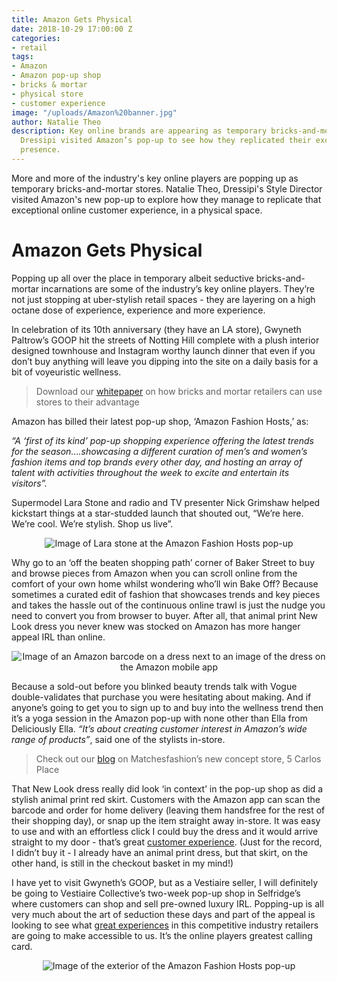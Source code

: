 ```yaml
---
title: Amazon Gets Physical
date: 2018-10-29 17:00:00 Z
categories:
- retail
tags:
- Amazon
- Amazon pop-up shop
- bricks & mortar
- physical store
- customer experience
image: "/uploads/Amazon%20banner.jpg"
author: Natalie Theo
description: Key online brands are appearing as temporary bricks-and-mortar stores.
  Dressipi visited Amazon’s pop-up to see how they replicated their exceptional online
  presence.
---
```


More and more of the industry's key online players are popping up as temporary bricks-and-mortar stores. Natalie Theo, Dressipi's Style Director visited Amazon's new pop-up to explore how they manage to replicate that exceptional online customer experience, in a physical space.

# Amazon Gets Physical

Popping up all over the place in temporary albeit seductive bricks-and-mortar incarnations are some of the industry’s key online players. They’re not just stopping at uber-stylish retail spaces - they are layering on a high octane dose of experience, experience and more experience.

In celebration of its 10th anniversary (they have an LA store), Gwyneth Paltrow’s GOOP hit the streets of Notting Hill complete with a plush interior designed townhouse and Instagram worthy launch dinner that even if you don’t buy anything will leave you dipping into the site on a daily basis for a bit of voyeuristic wellness.  

> Download our [whitepaper](https://dressipi.com/downloads/how-dressipi-can-help-retailers-transform-their-biggest-asset-whitepaper/) on how bricks and mortar retailers can use stores to their advantage

Amazon has billed their latest pop-up shop, ‘Amazon Fashion Hosts,’ as:

*“A ‘first of its kind’ pop-up shopping experience offering the latest trends for the season….showcasing a different curation of men’s and women’s fashion items and top brands every other day, and hosting an array of talent with activities throughout the week to excite and entertain its visitors”.*

Supermodel Lara Stone and radio and TV presenter Nick Grimshaw helped kickstart things at a star-studded launch that shouted out, “We’re here. We’re cool. We’re stylish. Shop us live”.

<p style="text-align:center"><img style="margin-left: 0px" alt="Image of Lara stone at the Amazon Fashion Hosts pop-up" src="/uploads/amazon-lara-and-clothes.jpeg"/></p>

Why go to an ‘off the beaten shopping path’ corner of Baker Street to buy and browse pieces from Amazon when you can scroll online from the comfort of your own home whilst wondering who’ll win Bake Off? Because sometimes a curated edit of fashion that showcases trends and key pieces and takes the hassle out of the continuous online trawl is just the nudge you need to convert you from browser to buyer. After all, that animal print New Look dress you never knew was stocked on Amazon has more hanger appeal IRL than online. 

<p style="text-align:center"><img style="margin-left: 0px" alt="Image of an Amazon barcode on a dress next to an image of the dress on the Amazon mobile app" src="/uploads/amazon-new-look.jpeg"/></p>

Because a sold-out before you blinked beauty trends talk with Vogue double-validates that purchase you were hesitating about making. And if anyone’s going to get you to sign up to and buy into the wellness trend then it’s a yoga session in the Amazon pop-up with none other than Ella from Deliciously Ella. *“It’s about creating customer interest in Amazon’s wide range of products”*, said one of the stylists in-store.

> Check out our [blog](https://dressipi.com/blog/matchesfashion-expanding-from-ecommerce-to-bricks-and-mortar/) on Matchesfashion’s new concept store, 5 Carlos Place

That New Look dress really did look ‘in context’ in the pop-up shop as did a stylish animal print red skirt. Customers with the Amazon app can scan the barcode and order for home delivery (leaving them handsfree for the rest of their shopping day), or snap up the item straight away in-store.  It was easy to use and with an effortless click I could buy the dress and it would arrive straight to my door - that’s great [customer experience](https://www.youtube.com/watch?v=_y_njgfUdbg). (Just for the record, I didn’t buy it - I already have an animal print dress, but that skirt, on the other hand, is still in the checkout basket in my mind!)

I have yet to visit Gwyneth’s GOOP, but as a Vestiaire seller, I will definitely be going to Vestiaire Collective’s two-week pop-up shop in Selfridge’s where customers can shop and sell pre-owned luxury IRL.  Popping-up is all very much about the art of seduction these days and part of the appeal is looking to see what [great experiences](https://dressipi.com/solutions/product-experience/) in this competitive industry retailers are going to make accessible to us. It’s the online players greatest calling card.

<p style="text-align:center"><img style="margin-left: 0px" alt="Image of the exterior of the Amazon Fashion Hosts pop-up" src="/uploads/Amazon%20End.jpg"/></p>